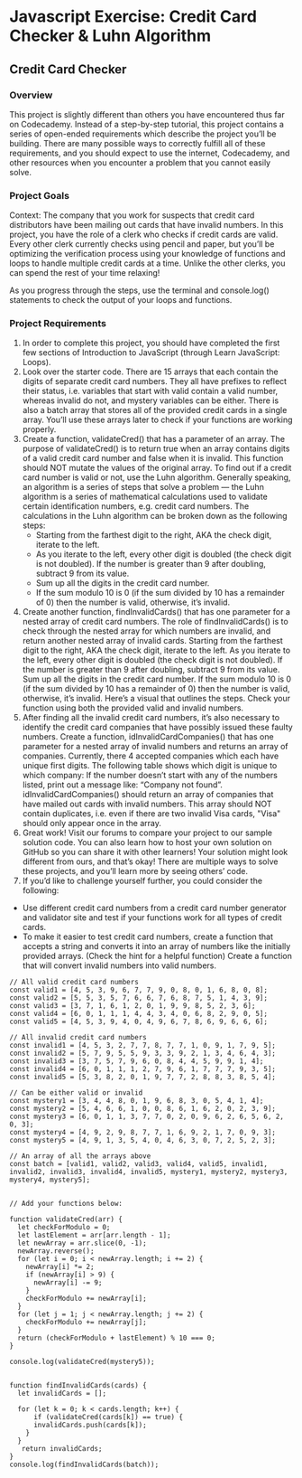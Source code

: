 # Javascript Exercise: Credit Card Checker & Luhn Algorithm

## Credit Card Checker

### Overview
This project is slightly different than others you have encountered thus far on Codecademy. Instead of a step-by-step tutorial, this project contains a series of open-ended requirements which describe the project you’ll be building. There are many possible ways to correctly fulfill all of these requirements, and you should expect to use the internet, Codecademy, and other resources when you encounter a problem that you cannot easily solve.

### Project Goals
Context: The company that you work for suspects that credit card distributors have been mailing out cards that have invalid numbers. In this project, you have the role of a clerk who checks if credit cards are valid. Every other clerk currently checks using pencil and paper, but you’ll be optimizing the verification process using your knowledge of functions and loops to handle multiple credit cards at a time. Unlike the other clerks, you can spend the rest of your time relaxing!

As you progress through the steps, use the terminal and console.log() statements
to check the output of your loops and functions.

### Project Requirements

1. In order to complete this project, you should have completed the first few
   sections of Introduction to JavaScript (through Learn JavaScript: Loops).
2. Look over the starter code. There are 15 arrays that each contain the digits
   of separate credit card numbers. They all have prefixes to reflect their
   status, i.e. variables that start with valid contain a valid number, whereas
   invalid do not, and mystery variables can be either. There is also a batch
   array that stores all of the provided credit cards in a single array. You’ll
   use these arrays later to check if your functions are working properly.
3. Create a function, validateCred() that has a parameter of an array. The
   purpose of validateCred() is to return true when an array contains digits of
   a valid credit card number and false when it is invalid. This function should
   NOT mutate the values of the original array. To find out if a credit card
   number is valid or not, use the Luhn algorithm. Generally speaking, an
   algorithm is a series of steps that solve a problem — the Luhn algorithm is a
   series of mathematical calculations used to validate certain identification
   numbers, e.g. credit card numbers. The calculations in the Luhn algorithm can
   be broken down as the following steps:
   - Starting from the farthest digit to the right, AKA the check digit, iterate
     to the left.
   - As you iterate to the left, every other digit is doubled (the check digit
     is not doubled). If the number is greater than 9 after doubling, subtract 9
     from its value.
   - Sum up all the digits in the credit card number.
   - If the sum modulo 10 is 0 (if the sum divided by 10 has a remainder of 0)
     then the number is valid, otherwise, it’s invalid.
4. Create another function, findInvalidCards() that has one parameter for a
   nested array of credit card numbers. The role of findInvalidCards() is to
   check through the nested array for which numbers are invalid, and return
   another nested array of invalid cards.
   Starting from the farthest digit to the right, AKA the check digit, iterate
   to the left.
   As you iterate to the left, every other digit is doubled (the check digit is
   not doubled). If the number is greater than 9 after doubling, subtract 9 from
   its value.
   Sum up all the digits in the credit card number.
   If the sum modulo 10 is 0 (if the sum divided by 10 has a remainder of 0)
   then the number is valid, otherwise, it’s invalid.
   Here’s a visual that outlines the steps. Check your function using both the
   provided valid and invalid numbers.
5. After finding all the invalid credit card numbers, it’s also necessary to
   identify the credit card companies that have possibly issued these faulty
   numbers. Create a function, idInvalidCardCompanies() that has one parameter
   for a nested array of invalid numbers and returns an array of companies.
   Currently, there 4 accepted companies which each have unique first digits.
   The following table shows which digit is unique to which company:
   If the number doesn’t start with any of the numbers listed, print out a
   message like: “Company not found”. idInvalidCardCompanies() should return an
   array of companies that have mailed out cards with invalid numbers. This
   array should NOT contain duplicates, i.e. even if there are two invalid Visa
   cards, "Visa" should only appear once in the array.
6. Great work! Visit our forums to compare your project to our sample solution
   code. You can also learn how to host your own solution on GitHub so you can
   share it with other learners! Your solution might look different from ours,
   and that’s okay! There are multiple ways to solve these projects, and you’ll
   learn more by seeing others’ code.
7. If you’d like to challenge yourself further, you could consider the
   following:
- Use different credit card numbers from a credit card number generator and
  validator site and test if your functions work for all types of credit cards.
- To make it easier to test credit card numbers, create a function that accepts a string and converts it into an array of numbers like the initially provided arrays. (Check the hint for a helpful function)
  Create a function that will convert invalid numbers into valid numbers.

```
// All valid credit card numbers
const valid1 = [4, 5, 3, 9, 6, 7, 7, 9, 0, 8, 0, 1, 6, 8, 0, 8];
const valid2 = [5, 5, 3, 5, 7, 6, 6, 7, 6, 8, 7, 5, 1, 4, 3, 9];
const valid3 = [3, 7, 1, 6, 1, 2, 0, 1, 9, 9, 8, 5, 2, 3, 6];
const valid4 = [6, 0, 1, 1, 1, 4, 4, 3, 4, 0, 6, 8, 2, 9, 0, 5];
const valid5 = [4, 5, 3, 9, 4, 0, 4, 9, 6, 7, 8, 6, 9, 6, 6, 6];

// All invalid credit card numbers
const invalid1 = [4, 5, 3, 2, 7, 7, 8, 7, 7, 1, 0, 9, 1, 7, 9, 5];
const invalid2 = [5, 7, 9, 5, 5, 9, 3, 3, 9, 2, 1, 3, 4, 6, 4, 3];
const invalid3 = [3, 7, 5, 7, 9, 6, 0, 8, 4, 4, 5, 9, 9, 1, 4];
const invalid4 = [6, 0, 1, 1, 1, 2, 7, 9, 6, 1, 7, 7, 7, 9, 3, 5];
const invalid5 = [5, 3, 8, 2, 0, 1, 9, 7, 7, 2, 8, 8, 3, 8, 5, 4];

// Can be either valid or invalid
const mystery1 = [3, 4, 4, 8, 0, 1, 9, 6, 8, 3, 0, 5, 4, 1, 4];
const mystery2 = [5, 4, 6, 6, 1, 0, 0, 8, 6, 1, 6, 2, 0, 2, 3, 9];
const mystery3 = [6, 0, 1, 1, 3, 7, 7, 0, 2, 0, 9, 6, 2, 6, 5, 6, 2, 0, 3];
const mystery4 = [4, 9, 2, 9, 8, 7, 7, 1, 6, 9, 2, 1, 7, 0, 9, 3];
const mystery5 = [4, 9, 1, 3, 5, 4, 0, 4, 6, 3, 0, 7, 2, 5, 2, 3];

// An array of all the arrays above
const batch = [valid1, valid2, valid3, valid4, valid5, invalid1, invalid2, invalid3, invalid4, invalid5, mystery1, mystery2, mystery3, mystery4, mystery5];


// Add your functions below:

function validateCred(arr) {
  let checkForModulo = 0;
  let lastElement = arr[arr.length - 1];
  let newArray = arr.slice(0, -1);
  newArray.reverse();
  for (let i = 0; i < newArray.length; i += 2) {
    newArray[i] *= 2;
    if (newArray[i] > 9) {
      newArray[i] -= 9;
    }
    checkForModulo += newArray[i];
  }
  for (let j = 1; j < newArray.length; j += 2) {
    checkForModulo += newArray[j];
  }
  return (checkForModulo + lastElement) % 10 === 0;
}

console.log(validateCred(mystery5));


function findInvalidCards(cards) {
  let invalidCards = [];

  for (let k = 0; k < cards.length; k++) {
      if (validateCred(cards[k]) == true) {
      invalidCards.push(cards[k]);
    }
  }
   return invalidCards;
}
console.log(findInvalidCards(batch));
```